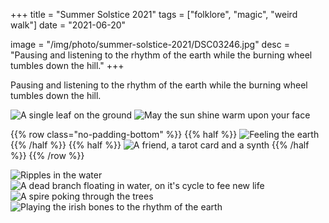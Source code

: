 +++
title = "Summer Solstice 2021"
tags = ["folklore", "magic", "weird walk"]
date = "2021-06-20"

image = "/img/photo/summer-solstice-2021/DSC03246.jpg"
desc = "Pausing and listening to the rhythm of the earth while the burning wheel tumbles down the hill."
+++

Pausing and listening to the rhythm of the earth while the burning wheel tumbles down the hill.

![A single leaf on the ground](/img/photo/summer-solstice-2021/DSC03246.jpg "A single leaf on the ground")
![May the sun shine warm upon your face](/img/photo/summer-solstice-2021/DSC03248.jpg "May the sun shine warm upon your face")

{{% row  class="no-padding-bottom" %}}
{{% half %}}
![Feeling the earth](/img/photo/summer-solstice-2021/IMG_6130.JPG)
{{% /half %}}
{{% half %}}
![A friend, a tarot card and a synth](/img/photo/summer-solstice-2021/IMG_6132.JPG)
{{% /half %}}
{{% /row %}}

![Ripples in the water](/img/photo/summer-solstice-2021/DSC03250.jpg "Ripples in the water")
![A dead branch floating in water, on it's cycle to fee new life](/img/photo/summer-solstice-2021/DSC03251.jpg "A dead branch floating in water, on it's cycle to fee new life")
![A spire poking through the trees](/img/photo/summer-solstice-2021/DSC03252.jpg "A spire poking through the trees")
![Playing the irish bones to the rhythm of the earth](/img/photo/summer-solstice-2021/DSC03253.jpg "Playing the irish bones to the rhythm of the earth")
